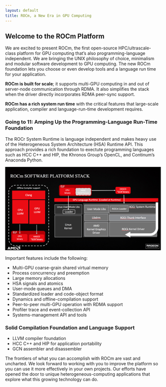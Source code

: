 ```yaml
---
layout: default
title: ROCm, a New Era in GPU Computing
---
```


## Welcome to the ROCm Platform

We are excited to present ROCm, the first open-source
HPC/ultrascale-class platform for GPU computing that’s also
programming-language independent. We are bringing the UNIX philosophy
of choice, minimalism and modular software development to GPU
computing. The new ROCm foundation lets you choose or even develop
tools and a language run time for your application.

**ROCm is built for scale**; it supports multi-GPU
computing in and out of server-node communication through RDMA. It
also simplifies the stack when the driver directly
incorporates RDMA peer-sync support.

**ROCm has a rich system run time** with the critical
features that large-scale application, compiler and language-run-time
development requires.


### Going to 11: Amping Up the Programming-Language Run-Time Foundation


The ROCr System Runtime is language independent and makes
heavy use of the Heterogeneous System Architecture (HSA) Runtime API.
This approach provides a rich foundation to exectute programming languages such as HCC
C++ and HIP, the Khronos Group’s OpenCL, and Continum’s Anaconda Python.

![ROCm_Stack_Diagram](images/ROCm_Stack.png)

Important features include the following:

 * Multi-GPU coarse-grain shared virtual memory
 * Process concurrency and preemption
 * Large memory allocations
 * HSA signals and atomics
 * User-mode queues and DMA
 * Standardized loader and code-object format
 * Dynamics and offline-compilation support
 * Peer-to-peer multi-GPU operation with RDMA support
 * Profiler trace and event-collection API
 * Systems-management API and tools


### Solid Compilation Foundation and Language Support

 *  LLVM compiler foundation
 *  HCC C++ and HIP for application portability
 *  GCN assembler and disassembler

The frontiers of what you can accomplish with ROCm are vast and
uncharted. We look forward to working with you to improve the platform
so you can use it more effectively in your own projects. Our efforts
have opened the door to unique heterogeneous-computing applications
that explore what this growing technology can do.
